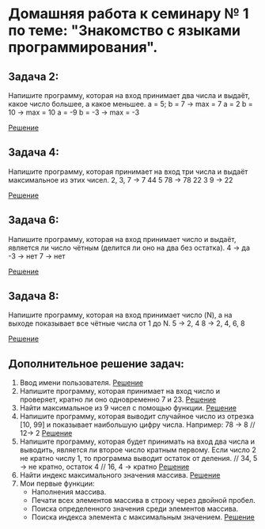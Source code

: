 # Домашняя работа к семинару № 1 по теме: "Знакомство с языками программирования".

## Задача 2:
Напишите программу, которая на вход принимает два числа и выдаёт, какое число большее, а какое меньшее.
a = 5; b = 7 -> max = 7
a = 2 b = 10 -> max = 10
a = -9 b = -3 -> max = -3

[Решение](https://github.com/fant0m23/Homework_C-_Sem1/blob/main/Example_2/Program.cs)

## Задача 4:
Напишите программу, которая принимает на вход три числа и выдаёт максимальное из этих чисел.
2, 3, 7 -> 7
44 5 78 -> 78
22 3 9 -> 22

[Решение](https://github.com/fant0m23/Homework_C-_Sem1/blob/main/Example_4/Program.cs)

## Задача 6:
Напишите программу, которая на вход принимает число и выдаёт, является ли число чётным (делится ли оно на два без остатка).
4 -> да
-3 -> нет
7 -> нет

[Решение](https://github.com/fant0m23/Homework_C-_Sem1/blob/main/Example_6/Program.cs)

## Задача 8:
Напишите программу, которая на вход принимает число (N), а на выходе показывает все чётные числа от 1 до N.
5 -> 2, 4
8 -> 2, 4, 6, 8

[Решение](https://github.com/fant0m23/Homework_C-_Sem1/blob/main/Example_8/Program.cs)

## Дополнительное решение задач:
1. Ввод имени пользователя.  [Решение](https://github.com/fant0m23/Homework_C-_Sem1/blob/main/Example_1/Program.cs)
2. Напишите программу, которая принимает на вход число и проверяет, кратно ли оно одновременно 7 и 23. [Решение](https://github.com/fant0m23/Homework_C-_Sem1/blob/main/Example_3/Program.cs)
3. Найти максимальное из 9 чисел с помощью функции. [Решение](https://github.com/fant0m23/Homework_C-_Sem1/blob/main/Example_5/Program.cs)
4. Напишите программу, которая выводит случайное число из отрезка [10, 99] и показывает наибольшую цифру числа.
Например: 78 -> 8
// 12-> 2 [Решение](https://github.com/fant0m23/Homework_C-_Sem1/blob/main/Example_7/Program.cs)
5. Напишите программу, которая будет принимать на вход два числа и выводить, является ли второе число кратным первому. Если число 2 не кратно числу 1, то программа выводит остаток от деления.
// 34, 5 -> не кратно, остаток 4 
// 16, 4 -> кратно [Решение](https://github.com/fant0m23/Homework_C-_Sem1/blob/main/Example_9/Program.cs)
6. Найти индекс максимального значения массива. [Решение](https://github.com/fant0m23/Homework_C-_Sem1/blob/main/Example_10/Program.cs)
7. Мои первые функции:
   * Наполнения массива.
   * Печати всех элементов массива в строку через двойной пробел.
   * Поиска определенного значения среди элементов массива.
   * Поиска индекса элемента с максимальным значением.
   [Решение](https://github.com/fant0m23/Homework_C-_Sem1/blob/main/Example_11/Program.cs)